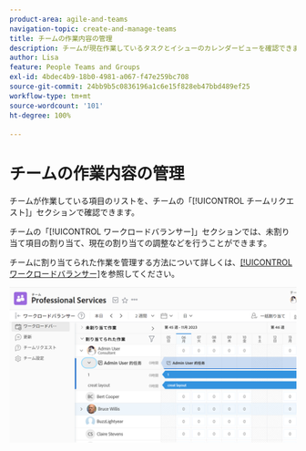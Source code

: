 ```yaml
---
product-area: agile-and-teams
navigation-topic: create-and-manage-teams
title: チームの作業内容の管理
description: チームが現在作業しているタスクとイシューのカレンダービューを確認できます。未割り当て項目の割り当て、現在の割り当ての調整などを行うことができます。
author: Lisa
feature: People Teams and Groups
exl-id: 4bdec4b9-18b0-4981-a067-f47e259bc708
source-git-commit: 24bb9b5c0836196a1c6e15f828eb47bbd489ef25
workflow-type: tm+mt
source-wordcount: '101'
ht-degree: 100%

---
```


# チームの作業内容の管理

チームが作業している項目のリストを、チームの「[!UICONTROL チームリクエスト]」セクションで確認できます。

チームの「[!UICONTROL ワークロードバランサー]」セクションでは、未割り当て項目の割り当て、現在の割り当ての調整などを行うことができます。

チームに割り当てられた作業を管理する方法について詳しくは、[[!UICONTROL ワークロードバランサー]](../../resource-mgmt/workload-balancer/assign-work-in-workload-balancer.md)を参照してください。

![](assets/team-page-with-team-requests-and-balancer-sections-left.png)
